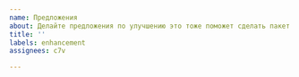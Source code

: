 ```yaml
---
name: Предложения
about: Делайте предложения по улучшению это тоже поможет сделать пакет лучше!
title: ''
labels: enhancement
assignees: c7v

---
```



